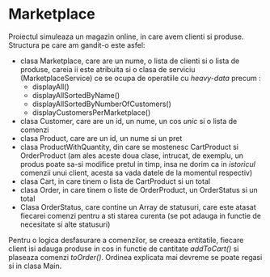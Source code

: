 <h1>Marketplace</h1>

Proiectul simuleaza un magazin online, in care avem clienti si produse. Structura pe care am gandit-o este asfel:
- clasa Marketplace, care are un nume, o lista de clienti si o lista de produse, careia ii este atribuita si o clasa de serviciu (MarketplaceService) ce se ocupa de operatiile cu *heavy-data* precum :
  - displayAll()
  - displayAllSortedByName()
  - displayAllSortedByNumberOfCustomers()
  - displayCustomersPerMarketplace()
- clasa Customer, care are un id, un nume, un cos *unic* si o lista de comenzi
- clasa Product, care are un id, un nume si un pret
- clasa ProductWithQuantity, din care se mostenesc CartProduct si OrderProduct (am ales aceste doua clase, intrucat, de exemplu, un produs poate sa-si modifice pretul in timp, insa ne dorim ca in *istoricul* comenzii unui client, acesta sa vada datele de la momentul respectiv)
- clasa Cart, in care tinem o lista de CartProduct si un total
- clasa Order, in care tinem o liste de OrderProduct, un OrderStatus si un total
- Clasa OrderStatus, care contine un Array de statusuri, care este atasat fiecarei comenzi pentru a sti starea curenta (se pot adauga in functie de necesitate si alte statusuri)

Pentru o logica desfasurare a comenzilor, se creeaza entitatile, fiecare client isi adauga produse in cos in functie de cantitate *addToCart()* si plaseaza comenzi *toOrder()*. Ordinea explicata mai devreme se poate regasi si in clasa Main.

